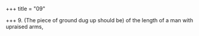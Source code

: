 +++
title = "09"

+++
9. (The piece of ground dug up should be) of the length of a man with upraised arms,
